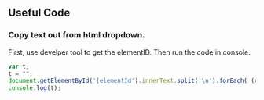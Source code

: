 ## Useful Code



### Copy text out from html dropdown.

First, use develper tool to get the elementID. Then run the code in console.

```javascript
var t; 
t = "";
document.getElementById('[elementId').innerText.split('\n').forEach( (element) => {console.log(element); t = t + element + '\n'}); 
console.log(t);

```


